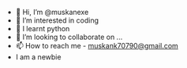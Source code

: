 - 👋 Hi, I’m @muskanexe
- 👀 I’m interested in coding
- 🌱 I learnt python
- 💞️ I’m looking to collaborate on ...
- 📫 How to reach me - muskank70790@gmail.com
- I am a newbie 
<!---
muskanexe/muskanexe is a ✨ special ✨ repository because its `README.md` (this file) appears on your GitHub profile.
You can click the Preview link to take a look at your changes.
--->
